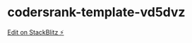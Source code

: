 # codersrank-template-vd5dvz

[Edit on StackBlitz ⚡️](https://stackblitz.com/edit/codersrank-template-vd5dvz)